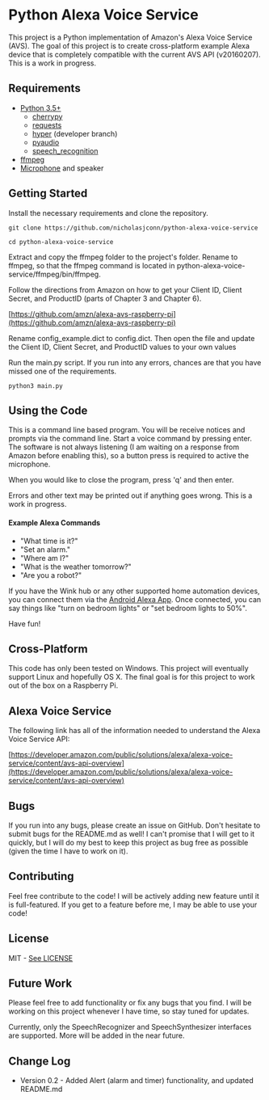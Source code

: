# Python Alexa Voice Service

This project is a Python implementation of Amazon's Alexa Voice Service (AVS). The goal of this project is to create cross-platform example Alexa device that is completely compatible with the current AVS API (v20160207). This is a work in progress.

## Requirements
- [Python 3.5+](https://www.python.org/)
	- [cherrypy](http://www.cherrypy.org/)
    - [requests](http://docs.python-requests.org/en/master/)
    - [hyper](https://hyper.readthedocs.org/en/latest/) (developer branch)
	- [pyaudio](https://people.csail.mit.edu/hubert/pyaudio/)
	- [speech_recognition](https://github.com/Uberi/speech_recognition#readme)
- [ffmpeg](https://ffmpeg.org/)
- [Microphone](http://amzn.to/1rvSxuS) and speaker

## Getting Started

Install the necessary requirements and clone the repository.

``
git clone https://github.com/nicholasjconn/python-alexa-voice-service
``

``
cd python-alexa-voice-service
``

Extract and copy the ffmpeg folder to the project's folder. Rename to ffmpeg, so that the ffmpeg command is located in python-alexa-voice-service/ffmpeg/bin/ffmpeg.

Follow the directions from Amazon on how to get your Client ID, Client Secret, and ProductID (parts of Chapter 3 and Chapter 6).

[https://github.com/amzn/alexa-avs-raspberry-pi](https://github.com/amzn/alexa-avs-raspberry-pi)

Rename config_example.dict to config.dict. Then open the file and update the Client ID, Client Secret, and ProductID values to your own values

Run the main.py script. If you run into any errors, chances are that you have missed one of the requirements.

``
python3 main.py
``

## Using the Code

This is a command line based program. You will be receive notices and prompts via the command line. Start a voice command by pressing enter. The software is not always listening (I am waiting on a response from Amazon before enabling this), so a button press is required to active the microphone.

When you would like to close the program, press 'q' and then enter.

Errors and other text may be printed out if anything goes wrong. This is a work in progress.

#### Example Alexa Commands
* "What time is it?"
* "Set an alarm."
* "Where am I?"
* "What is the weather tomorrow?"
* "Are you a robot?"

If you have the Wink hub or any other supported home automation devices, you can connect them via the [Android Alexa App](https://play.google.com/store/apps/details?id=com.amazon.dee.app&hl=en). Once connected, you can say things like "turn on bedroom lights" or "set bedroom lights to 50%".

Have fun!

## Cross-Platform

This code has only been tested on Windows. This project will eventually support Linux and hopefully OS X. The final goal is for this project to work out of the box on a Raspberry Pi.

## Alexa Voice Service

The following link has all of the information needed to understand the Alexa Voice Service API:

[https://developer.amazon.com/public/solutions/alexa/alexa-voice-service/content/avs-api-overview](https://developer.amazon.com/public/solutions/alexa/alexa-voice-service/content/avs-api-overview)

## Bugs

If you run into any bugs, please create an issue on GitHub. Don't hesitate to submit bugs for the README.md as well! I can't promise that I will get to it quickly, but I will do my best to keep this project as bug free as possible (given the time I have to work on it).

## Contributing

Feel free contribute to the code! I will be actively adding new feature until it is full-featured. If you get 
to a feature before me, I may be able to use your code!

## License
MIT - [See LICENSE](./license.txt)

## Future Work
Please feel free to add functionality or fix any bugs that you find. I will be working on this project whenever I have time, so stay tuned for updates.

Currently, only the SpeechRecognizer and SpeechSynthesizer interfaces are supported. More will be added in the near future.

## Change Log
* Version 0.2 - Added Alert (alarm and timer) functionality, and updated README.md
